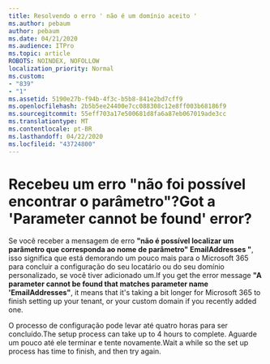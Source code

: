 ```yaml
---
title: Resolvendo o erro ' não é um domínio aceito '
ms.author: pebaum
author: pebaum
ms.date: 04/21/2020
ms.audience: ITPro
ms.topic: article
ROBOTS: NOINDEX, NOFOLLOW
localization_priority: Normal
ms.custom:
- "839"
- "1"
ms.assetid: 5190e27b-f94b-4f3c-b5b8-841e2bd7cff9
ms.openlocfilehash: 2b5b5ee24400e7cc088308c12e8ff003b68186f9
ms.sourcegitcommit: 55eff703a17e500681d8fa6a87eb067019ade3cc
ms.translationtype: MT
ms.contentlocale: pt-BR
ms.lasthandoff: 04/22/2020
ms.locfileid: "43724800"
---
```

# <a name="got-a-parameter-cannot-be-found-error"></a><span data-ttu-id="aab1c-102">Recebeu um erro "não foi possível encontrar o parâmetro"?</span><span class="sxs-lookup"><span data-stu-id="aab1c-102">Got a 'Parameter cannot be found' error?</span></span>

<span data-ttu-id="aab1c-103">Se você receber a mensagem de erro **"não é possível localizar um parâmetro que corresponda ao nome de parâmetro" EmailAddresses "**, isso significa que está demorando um pouco mais para o Microsoft 365 para concluir a configuração do seu locatário ou do seu domínio personalizado, se você tiver adicionado um.</span><span class="sxs-lookup"><span data-stu-id="aab1c-103">If you get the error message **"A parameter cannot be found that matches parameter name 'EmailAddresses"**, it means that it's taking a bit longer for Microsoft 365 to finish setting up your tenant, or your custom domain if you recently added one.</span></span>
  
<span data-ttu-id="aab1c-104">O processo de configuração pode levar até quatro horas para ser concluído.</span><span class="sxs-lookup"><span data-stu-id="aab1c-104">The setup process can take up to 4 hours to complete.</span></span> <span data-ttu-id="aab1c-105">Aguarde um pouco até ele terminar e tente novamente.</span><span class="sxs-lookup"><span data-stu-id="aab1c-105">Wait a while so the set up process has time to finish, and then try again.</span></span>
  